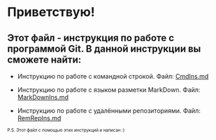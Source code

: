 # Приветствую!
## Этот файл - инструкция по работе с программой Git. В данной инструкции вы сможете найти:

* Инструкцию по работе с командной строкой. Файл:
[CmdIns.md](CmdIns.md)

* Инструкцию по работе с языком разметки MarkDown. Файл:
[MarkDownIns.md](MarkDownIns.md)

* Инструкцию по работе с удалёнными репозиториями. Файл:
[RemRepIns.md](RemRepIns.md)

<sub><sub>P.S. Этот файл с помощью этих инструкций и написан :)